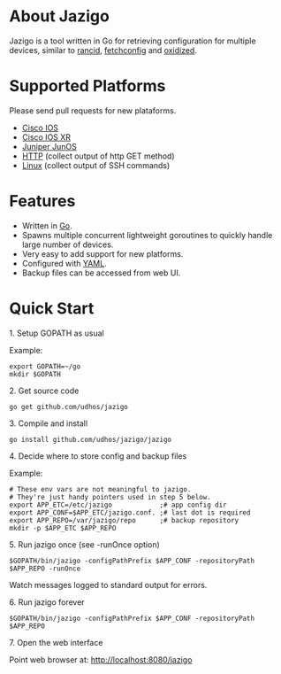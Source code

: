 About Jazigo
=============

Jazigo is a tool written in Go for retrieving configuration for multiple devices, similar to [rancid](http://www.shrubbery.net/rancid/), [fetchconfig](https://github.com/udhos/fetchconfig) and [oxidized](https://github.com/ytti/oxidized).

Supported Platforms
===================

Please send pull requests for new plataforms.

- [Cisco IOS](https://github.com/udhos/jazigo/blob/master/dev/model_cisco.go)
- [Cisco IOS XR](https://github.com/udhos/jazigo/blob/master/dev/model_cisco_iosxr.go)
- [Juniper JunOS](https://github.com/udhos/jazigo/blob/master/dev/model_junos.go)
- [HTTP](https://github.com/udhos/jazigo/blob/master/dev/model_http.go) (collect output of http GET method)
- [Linux](https://github.com/udhos/jazigo/blob/master/dev/model_linux.go) (collect output of SSH commands)

Features
========

- Written in [Go](https://golang.org/).
- Spawns multiple concurrent lightweight goroutines to quickly handle large number of devices.
- Very easy to add support for new platforms.
- Configured with [YAML](http://yaml.org).
- Backup files can be accessed from web UI.

Quick Start
===========

1\. Setup GOPATH as usual

Example:

    export GOPATH=~/go
    mkdir $GOPATH

2\. Get source code

`go get github.com/udhos/jazigo`

3\. Compile and install

`go install github.com/udhos/jazigo/jazigo`

4\. Decide where to store config and backup files

Example:

    # These env vars are not meaningful to jazigo.
    # They're just handy pointers used in step 5 below.
    export APP_ETC=/etc/jazigo            ;# app config dir
    export APP_CONF=$APP_ETC/jazigo.conf. ;# last dot is required
    export APP_REPO=/var/jazigo/repo      ;# backup repository
    mkdir -p $APP_ETC $APP_REPO

5\. Run jazigo once (see -runOnce option)

`$GOPATH/bin/jazigo -configPathPrefix $APP_CONF -repositoryPath $APP_REPO -runOnce`

Watch messages logged to standard output for errors.

6\. Run jazigo forever

`$GOPATH/bin/jazigo -configPathPrefix $APP_CONF -repositoryPath $APP_REPO`

7\. Open the web interface

Point web browser at: [http://localhost:8080/jazigo](http://localhost:8080/jazigo)

